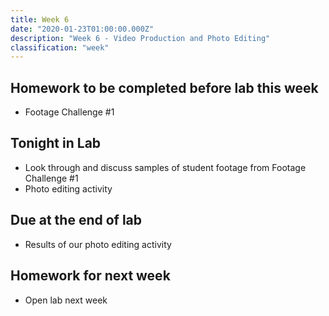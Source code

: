 ```yaml
---
title: Week 6
date: "2020-01-23T01:00:00.000Z"
description: "Week 6 - Video Production and Photo Editing"
classification: "week"
---
```


## Homework to be completed before lab this week

- Footage Challenge #1

## Tonight in Lab

- Look through and discuss samples of student footage from Footage Challenge #1
- Photo editing activity

## Due at the end of lab

- Results of our photo editing activity

## Homework for next week

- Open lab next week
